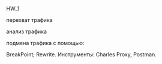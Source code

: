 HW_1

перехват трафика

анализ трафика

подмена трафика с помощью:

BreakPoint;
Rewrite.
Инструменты: Charles Proxy, Postman.
